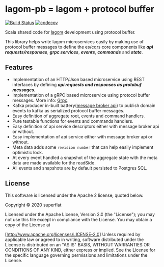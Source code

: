 # lagom-pb = lagom + protocol buffer
[![Build Status](https://travis-ci.org/super-flat/lagom-pb.svg?branch=master)](https://travis-ci.org/super-flat/lagom-pb)
[![codecov](https://codecov.io/gh/super-flat/lagom-pb/branch/master/graph/badge.svg)](https://codecov.io/gh/super-flat/lagom-pb)

Scala shared code for [lagom](https://www.lagomframework.com/documentation/1.6.x/scala/Home.html) development using protocol buffer. 

This library helps write lagom microservices easily by making use of protocol buffer messages to define the es/cqrs core
components like _**api requests/responses**_, _**grpc services**_, _**events**_, _**commands**_ and _**state**_. 

## Features

- Implementation of an HTTP/Json based microservice using REST interfaces by defining _**api requests and responses as protobuf messages**_. 
- Implementation of a gRPC based microservice using protocol buffer messages. More info: [Grpc](https://grpc.io/).
- Kafka producer in-built battery([message broker api](https://www.lagomframework.com/documentation/1.6.x/scala/MessageBrokerApi.html)) to publish domain events to kafka as serialized protocol buffer messages.
- Easy definition of aggregate root, events and command handlers.
- Pure testable functions for events and commands handlers.
- Easy definition of api service descriptors either with message broker api or without.
- Easy implementation of api service either with message broker api or without.
- Meta data adds some `revision number` that can help easily implement optimistic lock.  
- At every event handled a snapshot of the aggregate state with the meta data are made available for the readSide.
- All events and snapshots are by default persisted to Postgres SQL.

## License

This software is licensed under the Apache 2 license, quoted below.

Copyright © 2020 superflat

Licensed under the Apache License, Version 2.0 (the "License"); you may not use this file except in compliance with the License. You may obtain a copy of the License at

[http://www.apache.org/licenses/LICENSE-2.0]
Unless required by applicable law or agreed to in writing, software distributed under the License is distributed on an "AS IS" BASIS, WITHOUT WARRANTIES OR CONDITIONS OF ANY KIND, either express or implied. See the License for the specific language governing permissions and limitations under the License.
